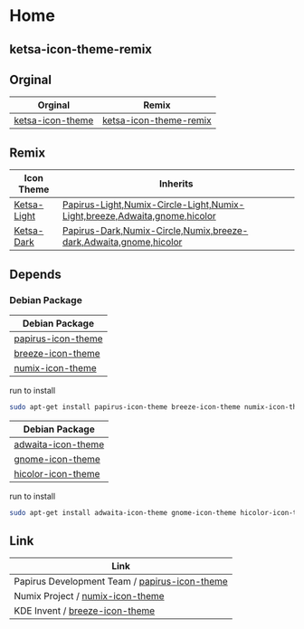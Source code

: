 

# Home


## ketsa-icon-theme-remix


## Orginal

| Orginal | Remix |
| --- | --- |
| [ketsa-icon-theme](https://github.com/zayronxio/ketsa-icon-theme) | [ketsa-icon-theme-remix](https://github.com/samwhelp/ketsa-icon-theme-remix) |


## Remix

| Icon Theme | Inherits |
| --- | --- |
| [Ketsa-Light](https://github.com/samwhelp/ketsa-icon-theme-remix/tree/main/icons/Ketsa-Light) | [Papirus-Light,Numix-Circle-Light,Numix-Light,breeze,Adwaita,gnome,hicolor](https://github.com/samwhelp/ketsa-icon-theme-remix/blob/main/icons/Ketsa-Light/index.theme#L6) |
| [Ketsa-Dark](https://github.com/samwhelp/ketsa-icon-theme-remix/tree/main/icons/Ketsa-Dark) | [Papirus-Dark,Numix-Circle,Numix,breeze-dark,Adwaita,gnome,hicolor](https://github.com/samwhelp/ketsa-icon-theme-remix/blob/main/icons/Ketsa-Dark/index.theme#L6) |





## Depends


### Debian Package

| Debian Package |
| --- |
| [papirus-icon-theme](https://packages.debian.org/stable/papirus-icon-theme) |
| [breeze-icon-theme](https://packages.debian.org/stable/breeze-icon-theme) |
| [numix-icon-theme](https://packages.debian.org/stable/numix-icon-theme) |

run to install

``` sh
sudo apt-get install papirus-icon-theme breeze-icon-theme numix-icon-theme
```


| Debian Package |
| --- |
| [adwaita-icon-theme](https://packages.debian.org/stable/adwaita-icon-theme) |
| [gnome-icon-theme](https://packages.debian.org/stable/gnome-icon-theme) |
| [hicolor-icon-theme](https://packages.debian.org/stable/hicolor-icon-theme) |

run to install

``` sh
sudo apt-get install adwaita-icon-theme gnome-icon-theme hicolor-icon-theme
```




## Link

| Link |
| --- |
| Papirus Development Team / [papirus-icon-theme](https://github.com/PapirusDevelopmentTeam/papirus-icon-theme) |
| Numix Project / [numix-icon-theme](https://github.com/numixproject/numix-icon-theme) |
| KDE Invent / [breeze-icon-theme](https://invent.kde.org/frameworks/breeze-icons) |
